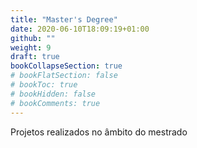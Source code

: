 ```yaml
---
title: "Master's Degree"
date: 2020-06-10T18:09:19+01:00
github: ""
weight: 9
draft: true
bookCollapseSection: true
# bookFlatSection: false
# bookToc: true
# bookHidden: false
# bookComments: true
---
```


Projetos realizados no âmbito do mestrado